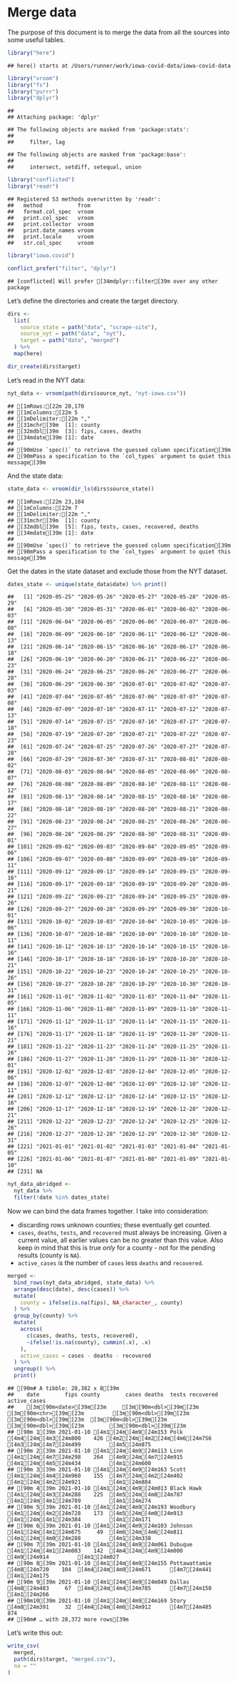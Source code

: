 Merge data
================

The purpose of this document is to merge the data from all the sources
into some useful tables.

``` r
library("here")
```

    ## here() starts at /Users/runner/work/iowa-covid-data/iowa-covid-data

``` r
library("vroom")
library("fs")
library("purrr")
library("dplyr")
```

    ## 
    ## Attaching package: 'dplyr'

    ## The following objects are masked from 'package:stats':
    ## 
    ##     filter, lag

    ## The following objects are masked from 'package:base':
    ## 
    ##     intersect, setdiff, setequal, union

``` r
library("conflicted")
library("readr")
```

    ## Registered S3 methods overwritten by 'readr':
    ##   method           from 
    ##   format.col_spec  vroom
    ##   print.col_spec   vroom
    ##   print.collector  vroom
    ##   print.date_names vroom
    ##   print.locale     vroom
    ##   str.col_spec     vroom

``` r
library("iowa.covid")

conflict_prefer("filter", "dplyr")
```

    ## [conflicted] Will prefer [34mdplyr::filter[39m over any other package

Let’s define the directories and create the target directory.

``` r
dirs <- 
  list(
    source_state = path("data", "scrape-site"),
    source_nyt = path("data", "nyt"),
    target = path("data", "merged")  
  ) %>%
  map(here)

dir_create(dirs$target)
```

Let’s read in the NYT data:

``` r
nyt_data <- vroom(path(dirs$source_nyt, "nyt-iowa.csv"))
```

    ## [1mRows:[22m 28,170
    ## [1mColumns:[22m 5
    ## [1mDelimiter:[22m ","
    ## [31mchr[39m  [1]: county
    ## [32mdbl[39m  [3]: fips, cases, deaths
    ## [34mdate[39m [1]: date
    ## 
    ## [90mUse `spec()` to retrieve the guessed column specification[39m
    ## [90mPass a specification to the `col_types` argument to quiet this message[39m

And the state data:

``` r
state_data <- vroom(dir_ls(dirs$source_state))
```

    ## [1mRows:[22m 23,104
    ## [1mColumns:[22m 7
    ## [1mDelimiter:[22m ","
    ## [31mchr[39m  [1]: county
    ## [32mdbl[39m  [5]: fips, tests, cases, recovered, deaths
    ## [34mdate[39m [1]: date
    ## 
    ## [90mUse `spec()` to retrieve the guessed column specification[39m
    ## [90mPass a specification to the `col_types` argument to quiet this message[39m

Get the dates in the state dataset and exclude those from the NYT
dataset.

``` r
dates_state <- unique(state_data$date) %>% print() 
```

    ##   [1] "2020-05-25" "2020-05-26" "2020-05-27" "2020-05-28" "2020-05-29"
    ##   [6] "2020-05-30" "2020-05-31" "2020-06-01" "2020-06-02" "2020-06-03"
    ##  [11] "2020-06-04" "2020-06-05" "2020-06-06" "2020-06-07" "2020-06-08"
    ##  [16] "2020-06-09" "2020-06-10" "2020-06-11" "2020-06-12" "2020-06-13"
    ##  [21] "2020-06-14" "2020-06-15" "2020-06-16" "2020-06-17" "2020-06-18"
    ##  [26] "2020-06-19" "2020-06-20" "2020-06-21" "2020-06-22" "2020-06-23"
    ##  [31] "2020-06-24" "2020-06-25" "2020-06-26" "2020-06-27" "2020-06-28"
    ##  [36] "2020-06-29" "2020-06-30" "2020-07-01" "2020-07-02" "2020-07-03"
    ##  [41] "2020-07-04" "2020-07-05" "2020-07-06" "2020-07-07" "2020-07-08"
    ##  [46] "2020-07-09" "2020-07-10" "2020-07-11" "2020-07-12" "2020-07-13"
    ##  [51] "2020-07-14" "2020-07-15" "2020-07-16" "2020-07-17" "2020-07-18"
    ##  [56] "2020-07-19" "2020-07-20" "2020-07-21" "2020-07-22" "2020-07-23"
    ##  [61] "2020-07-24" "2020-07-25" "2020-07-26" "2020-07-27" "2020-07-28"
    ##  [66] "2020-07-29" "2020-07-30" "2020-07-31" "2020-08-01" "2020-08-02"
    ##  [71] "2020-08-03" "2020-08-04" "2020-08-05" "2020-08-06" "2020-08-07"
    ##  [76] "2020-08-08" "2020-08-09" "2020-08-10" "2020-08-11" "2020-08-12"
    ##  [81] "2020-08-13" "2020-08-14" "2020-08-15" "2020-08-16" "2020-08-17"
    ##  [86] "2020-08-18" "2020-08-19" "2020-08-20" "2020-08-21" "2020-08-22"
    ##  [91] "2020-08-23" "2020-08-24" "2020-08-25" "2020-08-26" "2020-08-27"
    ##  [96] "2020-08-28" "2020-08-29" "2020-08-30" "2020-08-31" "2020-09-01"
    ## [101] "2020-09-02" "2020-09-03" "2020-09-04" "2020-09-05" "2020-09-06"
    ## [106] "2020-09-07" "2020-09-08" "2020-09-09" "2020-09-10" "2020-09-11"
    ## [111] "2020-09-12" "2020-09-13" "2020-09-14" "2020-09-15" "2020-09-16"
    ## [116] "2020-09-17" "2020-09-18" "2020-09-19" "2020-09-20" "2020-09-21"
    ## [121] "2020-09-22" "2020-09-23" "2020-09-24" "2020-09-25" "2020-09-26"
    ## [126] "2020-09-27" "2020-09-28" "2020-09-29" "2020-09-30" "2020-10-01"
    ## [131] "2020-10-02" "2020-10-03" "2020-10-04" "2020-10-05" "2020-10-06"
    ## [136] "2020-10-07" "2020-10-08" "2020-10-09" "2020-10-10" "2020-10-11"
    ## [141] "2020-10-12" "2020-10-13" "2020-10-14" "2020-10-15" "2020-10-16"
    ## [146] "2020-10-17" "2020-10-18" "2020-10-19" "2020-10-20" "2020-10-21"
    ## [151] "2020-10-22" "2020-10-23" "2020-10-24" "2020-10-25" "2020-10-26"
    ## [156] "2020-10-27" "2020-10-28" "2020-10-29" "2020-10-30" "2020-10-31"
    ## [161] "2020-11-01" "2020-11-02" "2020-11-03" "2020-11-04" "2020-11-05"
    ## [166] "2020-11-06" "2020-11-08" "2020-11-09" "2020-11-10" "2020-11-11"
    ## [171] "2020-11-12" "2020-11-13" "2020-11-14" "2020-11-15" "2020-11-16"
    ## [176] "2020-11-17" "2020-11-18" "2020-11-19" "2020-11-20" "2020-11-21"
    ## [181] "2020-11-22" "2020-11-23" "2020-11-24" "2020-11-25" "2020-11-26"
    ## [186] "2020-11-27" "2020-11-28" "2020-11-29" "2020-11-30" "2020-12-01"
    ## [191] "2020-12-02" "2020-12-03" "2020-12-04" "2020-12-05" "2020-12-06"
    ## [196] "2020-12-07" "2020-12-08" "2020-12-09" "2020-12-10" "2020-12-11"
    ## [201] "2020-12-12" "2020-12-13" "2020-12-14" "2020-12-15" "2020-12-16"
    ## [206] "2020-12-17" "2020-12-18" "2020-12-19" "2020-12-20" "2020-12-21"
    ## [211] "2020-12-22" "2020-12-23" "2020-12-24" "2020-12-25" "2020-12-26"
    ## [216] "2020-12-27" "2020-12-28" "2020-12-29" "2020-12-30" "2020-12-31"
    ## [221] "2021-01-01" "2021-01-02" "2021-01-03" "2021-01-04" "2021-01-05"
    ## [226] "2021-01-06" "2021-01-07" "2021-01-08" "2021-01-09" "2021-01-10"
    ## [231] NA

``` r
nyt_data_abridged <- 
  nyt_data %>%
  filter(!date %in% dates_state)
```

Now we can bind the data frames together. I take into consideration:

  - discarding rows unknown counties; these eventually get counted.
  - `cases`, `deaths`, `tests`, and `recovered` must always be
    increasing. Given a current value, all earlier values can be no
    greater than this value. Also keep in mind that this is true *only*
    for a county - not for the pending results (county is `NA`).
  - `active_cases` is the number of `cases` less `deaths` and
    `recovered`.

<!-- end list -->

``` r
merged <- 
  bind_rows(nyt_data_abridged, state_data) %>%
  arrange(desc(date), desc(cases)) %>%
  mutate(
    county = ifelse(is.na(fips), NA_character_, county)
  ) %>%
  group_by(county) %>%
  mutate(
    across(
      c(cases, deaths, tests, recovered),
      ~ifelse(!is.na(county), cummin(.x), .x)
    ),
    active_cases = cases - deaths - recovered
  ) %>%
  ungroup() %>%
  print()
```

    ## [90m# A tibble: 28,382 x 8[39m
    ##    date        fips county        cases deaths  tests recovered active_cases
    ##    [3m[90m<date>[39m[23m     [3m[90m<dbl>[39m[23m [3m[90m<chr>[39m[23m         [3m[90m<dbl>[39m[23m  [3m[90m<dbl>[39m[23m  [3m[90m<dbl>[39m[23m     [3m[90m<dbl>[39m[23m        [3m[90m<dbl>[39m[23m
    ## [90m 1[39m 2021-01-10 [4m1[24m[4m9[24m153 Polk          [4m4[24m[4m3[24m800    426 [4m2[24m[4m2[24m[4m6[24m756     [4m3[24m[4m7[24m499         [4m5[24m875
    ## [90m 2[39m 2021-01-10 [4m1[24m[4m9[24m113 Linn          [4m1[24m[4m7[24m298    264  [4m9[24m[4m7[24m915     [4m1[24m[4m5[24m434         [4m1[24m600
    ## [90m 3[39m 2021-01-10 [4m1[24m[4m9[24m163 Scott         [4m1[24m[4m4[24m960    155  [4m7[24m[4m2[24m402     [4m1[24m[4m2[24m921         [4m1[24m884
    ## [90m 4[39m 2021-01-10 [4m1[24m[4m9[24m013 Black Hawk    [4m1[24m[4m3[24m288    225  [4m5[24m[4m8[24m787     [4m1[24m[4m1[24m789         [4m1[24m274
    ## [90m 5[39m 2021-01-10 [4m1[24m[4m9[24m193 Woodbury      [4m1[24m[4m2[24m728    173  [4m5[24m[4m0[24m913     [4m1[24m[4m1[24m384         [4m1[24m171
    ## [90m 6[39m 2021-01-10 [4m1[24m[4m9[24m103 Johnson       [4m1[24m[4m1[24m675     49  [4m6[24m[4m6[24m811     [4m1[24m[4m0[24m288         [4m1[24m338
    ## [90m 7[39m 2021-01-10 [4m1[24m[4m9[24m061 Dubuque       [4m1[24m[4m1[24m083    142  [4m4[24m[4m9[24m000      [4m9[24m914         [4m1[24m027
    ## [90m 8[39m 2021-01-10 [4m1[24m[4m9[24m155 Pottawattamie  [4m8[24m720    104  [4m4[24m[4m0[24m671      [4m7[24m441         [4m1[24m175
    ## [90m 9[39m 2021-01-10 [4m1[24m[4m9[24m049 Dallas         [4m8[24m483     67  [4m4[24m[4m4[24m785      [4m7[24m150         [4m1[24m266
    ## [90m10[39m 2021-01-10 [4m1[24m[4m9[24m169 Story          [4m8[24m391     32  [4m4[24m[4m6[24m912      [4m7[24m485          874
    ## [90m# … with 28,372 more rows[39m

Let’s write this out:

``` r
write_csv(
  merged,
  path(dirs$target, "merged.csv"),
  na = ""
)
```
